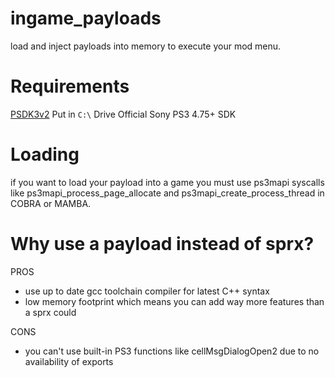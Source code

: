 # ingame_payloads
load and inject payloads into memory to execute your mod menu.

 
# Requirements 
[PSDK3v2](https://github.com/PS3SDK-Misc/SDK-Mirror/releases/download/2022.01.29_052635/psdk3-cobra-windows.tar.gz) Put in `C:\` Drive
Official Sony PS3 4.75+ SDK

# Loading
if you want to load your payload into a game you must use ps3mapi syscalls like ps3mapi_process_page_allocate and ps3mapi_create_process_thread in COBRA or MAMBA.

# Why use a payload instead of sprx?

PROS
- use up to date gcc toolchain compiler for latest C++ syntax
- low memory footprint which means you can add way more features than a sprx could 

CONS
- you can't use built-in PS3 functions like cellMsgDialogOpen2 due to no availability of exports
